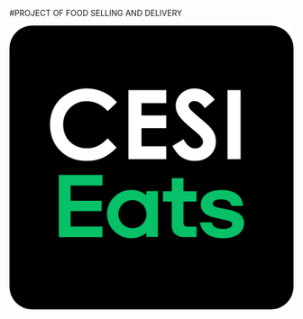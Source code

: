 #PROJECT OF FOOD SELLING AND DELIVERY

<p align="center">
  <img src="./FrontEnd/src/assets/logo.png" />
</p>
